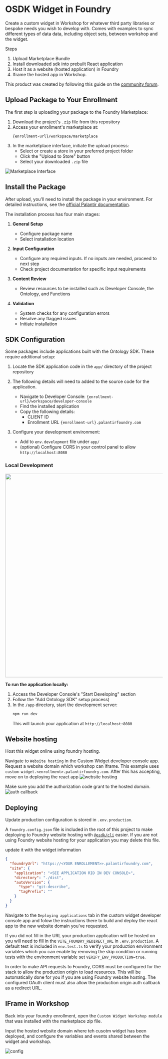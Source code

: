 # OSDK Widget in Foundry

Create a custom widget in Workshop for whatever third party libraries or bespoke needs you wish to develop with. Comes with examples to sync different types of data data, including object sets, between workshop and the widget.

Steps
1. Upload Marketplace Bundle
2. Install downloaded sdk into prebuilt React application
3. Host it as a website (hosted application) in Foundry
4. Iframe the hosted app in Workshop.

This product was created by following this guide on the [community forum](https://community.palantir.com/t/how-to-create-a-custom-widget-for-workshop/2182).

## Upload Package to Your Enrollment

The first step is uploading your package to the Foundry Marketplace:

1. Download the project's `.zip` file from this repository
2. Access your enrollment's marketplace at:
   ```
   {enrollment-url}/workspace/marketplace
   ```
3. In the marketplace interface, initiate the upload process:
   - Select or create a store in your preferred project folder
   - Click the "Upload to Store" button
   - Select your downloaded `.zip` file

![Marketplace Interface](./../_static/upload_product_banner.png)

## Install the Package

After upload, you'll need to install the package in your environment. For detailed instructions, see the [official Palantir documentation](https://www.palantir.com/docs/foundry/marketplace/install-product).

The installation process has four main stages:

1. **General Setup**
   - Configure package name
   - Select installation location

2. **Input Configuration**
   - Configure any required inputs. If no inputs are needed, proceed to next step
   - Check project documentation for specific input requirements

3. **Content Review**
   - Review resources to be installed such as Developer Console, the Ontology, and Functions

4. **Validation**
   - System checks for any configuration errors
   - Resolve any flagged issues
   - Initiate installation


## SDK Configuration

Some packages include applications built with the Ontology SDK. These require additional setup:

1. Locate the SDK application code in the `app/` directory of the project repository

2. The following details will need to added to the source code for the application.  
   - Navigate to Developer Console: `{enrollment-url}/workspace/developer-console`
   - Find the installed application
   - Copy the following details:
     - CLIENT ID
     - Enrollment URL `{enrollment-url}.palantirfoundry.com`

3. Configure your development environment:
   - Add to `env.development` file under `app/`
   - (optional) Configure CORS in your control panel to allow `http://localhost:8080`

### Local Development
<p align="center">
<img width="650" src=./../_static/start%20developing.png>
</p>

**To run the application locally:**
1. Access the Developer Console's "Start Developing" section
2. Follow the "Add Ontology SDK" setup process)
3. In the `/app` directory, start the development server:
   ```sh
   npm run dev
   ```
   This will launch your application at `http://localhost:8080`

## Website hosting

Host this widget online using foundry hosting.

Navigate to `Website hosting` in the Custom Widget developer console app. Request a website domain which workshop can iframe. This example uses `custom-widget.<enrollment>.palantirfoundry.com`. After this has accepting, move on to deploying the react app 
![website hosting](images/image-1.png)

Make sure you add the authorization code grant to the hosted domain.
![auth callback](images/image-2.png)

## Deploying

Update production configuration is stored in `.env.production`.

A `foundry.config.json` file is included in the root of this project to make deploying to Foundry website hosting with [`@osdk/cli`](https://www.npmjs.com/package/@osdk/cli) easier. If you are not using Foundry website hosting for your application you may delete this file.

update it with the widget information

```json
{
  "foundryUrl": "https://<YOUR ENROLLEMENT>>.palantirfoundry.com",
  "site": {
    "application": "<SEE APPLICATION RID IN DEV CONSOLE>",
    "directory": "./dist",
    "autoVersion": {
      "type": "git-describe",
      "tagPrefix": ""
    }
  }
}

```

Navigate to the `Deploying applications` tab in the custom widget developer console app and folow the instructions there to build and deploy the react app to the new website domain you've requested. 

If you did not fill in the URL your production application will be hosted on you will need to fill in the `VITE_FOUNDRY_REDIRECT_URL` in `.env.production`. A default test is included in `env.test.ts` to verify your production environment variables which you can enable by removing the skip condition or running tests with the environment variable set `VERIFY_ENV_PRODUCTION=true`.

In order to make API requests to Foundry, CORS must be configured for the stack to allow the production origin to load resources. This will be automatically done for you if you are using Foundry website hosting. The configured OAuth client must also allow the production origin auth callback as a redirect URL.

## IFrame in Workshop

Back into your foundry enrollment, open the `Custom Widget Workshop module` that was installed with the marketplace zip file.

Input the hosted website domain where teh cusotm widget has been deployed, and configure the variables and events shared between the widget and workshop.

![config](images/image-3.png)